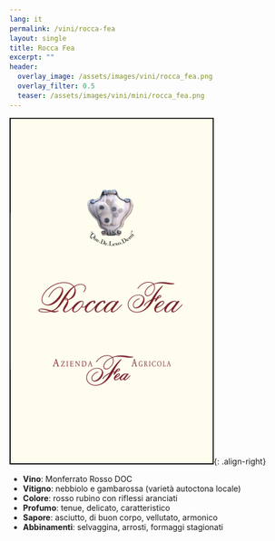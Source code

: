 ```yaml
---
lang: it
permalink: /vini/rocca-fea
layout: single
title: Rocca Fea
excerpt: "" 
header:
  overlay_image: /assets/images/vini/rocca_fea.png
  overlay_filter: 0.5
  teaser: /assets/images/vini/mini/rocca_fea.png
---
```

![Rocca Fea](/assets/images/vini/rocca_fea.png){: .align-right}

- **Vino**: Monferrato Rosso DOC
- **Vitigno**: nebbiolo e gambarossa (varietà autoctona locale)
- **Colore**: rosso rubino con riflessi aranciati 
- **Profumo**: tenue, delicato, caratteristico
- **Sapore**: asciutto, di buon corpo, vellutato, armonico
- **Abbinamenti**: selvaggina, arrosti, formaggi stagionati 
